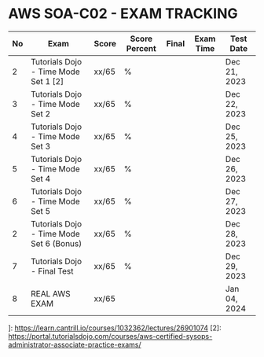 # AWS SOA-C02 - EXAM TRACKING

| No  | Exam                                     | Score | Score Percent | Final | Exam Time | Test Date    |
| --- | ---------------------------------------- | ----- | ------------- | ----- | --------- | ------------ |
| 2   | Tutorials Dojo - Time Mode Set 1 [2]     | xx/65 | %             |       |           | Dec 21, 2023 |
| 3   | Tutorials Dojo - Time Mode Set 2         | xx/65 | %             |       |           | Dec 22, 2023 |
| 4   | Tutorials Dojo - Time Mode Set 3         | xx/65 | %             |       |           | Dec 25, 2023 |
| 5   | Tutorials Dojo - Time Mode Set 4         | xx/65 | %             |       |           | Dec 26, 2023 |
| 6   | Tutorials Dojo - Time Mode Set 5         | xx/65 | %             |       |           | Dec 27, 2023 |
| 2   | Tutorials Dojo - Time Mode Set 6 (Bonus) | xx/65 | %             |       |           | Dec 28, 2023 |
| 7   | Tutorials Dojo - Final Test              | xx/65 | %             |       |           | Dec 29, 2023 |
| 8   | REAL AWS EXAM                            | xx/65 |               |       |           | Jan 04, 2024 |

]: https://learn.cantrill.io/courses/1032362/lectures/26901074
[2]: https://portal.tutorialsdojo.com/courses/aws-certified-sysops-administrator-associate-practice-exams/
